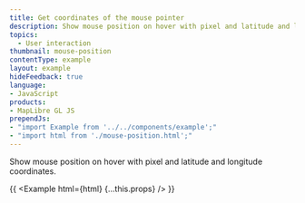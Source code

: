 ```yaml
---
title: Get coordinates of the mouse pointer
description: Show mouse position on hover with pixel and latitude and longitude coordinates.
topics:
  - User interaction
thumbnail: mouse-position
contentType: example
layout: example
hideFeedback: true
language:
- JavaScript
products:
- MapLibre GL JS
prependJs:
- "import Example from '../../components/example';"
- "import html from './mouse-position.html';"
---
```


Show mouse position on hover with pixel and latitude and longitude coordinates.

{{ <Example html={html} {...this.props} /> }}
